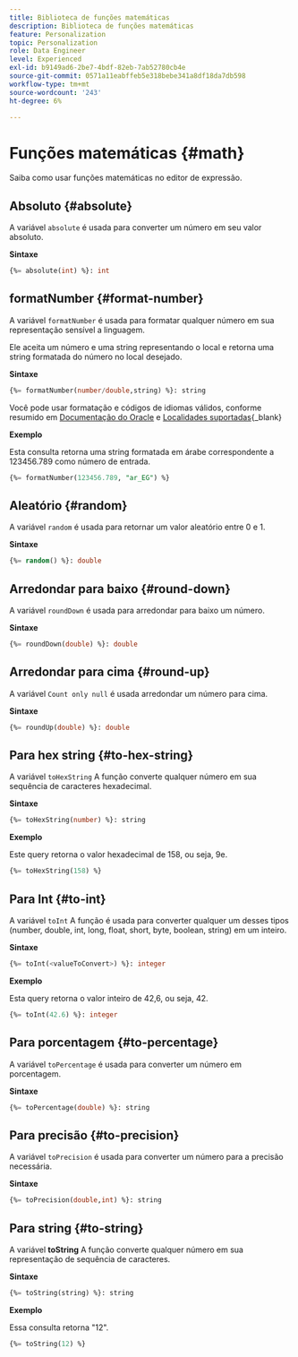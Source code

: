 ```yaml
---
title: Biblioteca de funções matemáticas
description: Biblioteca de funções matemáticas
feature: Personalization
topic: Personalization
role: Data Engineer
level: Experienced
exl-id: b9149ad6-2be7-4bdf-82eb-7ab52780cb4e
source-git-commit: 0571a11eabffeb5e318bebe341a8df18da7db598
workflow-type: tm+mt
source-wordcount: '243'
ht-degree: 6%

---
```


# Funções matemáticas {#math}

Saiba como usar funções matemáticas no editor de expressão.

## Absoluto    {#absolute}

A variável `absolute` é usada para converter um número em seu valor absoluto.

**Sintaxe**

```sql
{%= absolute(int) %}: int
```

## formatNumber {#format-number}

A variável `formatNumber` é usada para formatar qualquer número em sua representação sensível a linguagem.

Ele aceita um número e uma string representando o local e retorna uma string formatada do número no local desejado.

**Sintaxe**

```sql
{%= formatNumber(number/double,string) %}: string
```

Você pode usar formatação e códigos de idiomas válidos, conforme resumido em [Documentação do Oracle](https://docs.oracle.com/javase/8/docs/api/java/util/Locale.html) e [Localidades suportadas](https://www.oracle.com/java/technologies/javase/jdk11-suported-locales.html){_blank}

**Exemplo**

Esta consulta retorna uma string formatada em árabe correspondente a 123456.789 como número de entrada.

```sql
{%= formatNumber(123456.789, "ar_EG") %}
```

## Aleatório {#random}

A variável `random` é usada para retornar um valor aleatório entre 0 e 1.

**Sintaxe**

```sql
{%= random() %}: double
```

## Arredondar para baixo {#round-down}

A variável `roundDown` é usada para arredondar para baixo um número.

**Sintaxe**

```sql
{%= roundDown(double) %}: double
```

## Arredondar para cima {#round-up}

A variável `Count only null` é usada arredondar um número para cima.

**Sintaxe**

```sql
{%= roundUp(double) %}: double
```

## Para hex string {#to-hex-string}

A variável `toHexString` A função converte qualquer número em sua sequência de caracteres hexadecimal.

**Sintaxe**

```sql
{%= toHexString(number) %}: string
```

**Exemplo**

Este query retorna o valor hexadecimal de 158, ou seja, 9e.

```sql
{%= toHexString(158) %}
```

## Para Int {#to-int}

A variável `toInt` A função é usada para converter qualquer um desses tipos (number, double, int, long, float, short, byte, boolean, string) em um inteiro.

**Sintaxe**

```sql
{%= toInt(<valueToConvert>) %}: integer
```

**Exemplo**

Esta query retorna o valor inteiro de 42,6, ou seja, 42.

```sql
{%= toInt(42.6) %}: integer
```

## Para porcentagem {#to-percentage}

A variável `toPercentage` é usada para converter um número em porcentagem.

**Sintaxe**

```sql
{%= toPercentage(double) %}: string
```

## Para precisão {#to-precision}

A variável `toPrecision` é usada para converter um número para a precisão necessária.

**Sintaxe**

```sql
{%= toPrecision(double,int) %}: string
```

## Para string {#to-string}

A variável **toString** A função converte qualquer número em sua representação de sequência de caracteres.

**Sintaxe**

```sql
{%= toString(string) %}: string
```

**Exemplo**

Essa consulta retorna &quot;12&quot;.

```sql
{%= toString(12) %} 
```
